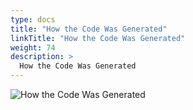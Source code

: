 ```yaml
---
type: docs
title: "How the Code Was Generated"
linkTitle: "How the Code Was Generated"
weight: 74
description: >
  How the Code Was Generated
---
```


![How the Code Was Generated](/images/bootcamp-slides/microservices-bootcamp/Slide74.PNG)

